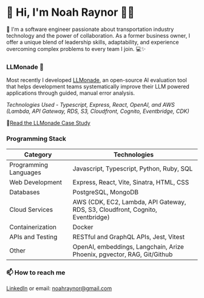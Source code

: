 # 👋 Hi, I'm Noah Raynor 👨‍💻

🚀 I'm a software engineer passionate about transportation industry technology and the power of collaboration.  As a former business owner, I offer a unique blend of leadership skills, adaptability, and experience overcoming complex problems to every team I join. 💻✨

### LLMonade 🍋 ###

Most recently I developed [LLMonade](https://llmonade.github.io/case-study/), an open-source Al evaluation tool that helps development teams systematically improve their LLM powered applications through guided, manual error analysis.

*Technologies Used - Typescript, Express, React, OpenAI, and AWS (Lambda, API Gateway, RDS, S3, Cloudfront, Cognito, Eventbridge, CDK)*

📖[Read the LLMonade Case Study](https://llmonade.github.io/case-study/)

### Programming Stack ###
| **Category** | **Technologies** |
|--------------|------------------|
| Programming Languages | Javascript, Typescript, Python, Ruby, SQL |
| Web Development | Express, React, Vite, Sinatra, HTML, CSS |
| Databases | PostgreSQL, MongoDB |
| Cloud Services | AWS (CDK, EC2, Lambda, API Gateway, RDS, S3, Cloudfront, Cognito, Eventbridge) |
| Containerization | Docker |
| APIs and Testing | RESTful and GraphQL APIs, Jest, Vitest |
| Other | OpenAI, embeddings, Langchain, Arize Phoenix, pgvector, RAG, Git/Github |

### 📫 How to reach me ###
[LinkedIn](https://www.linkedin.com/in/noahraynor/) or email: [noahraynor@gmail.com](mailto:noahraynor@gmail.com)
